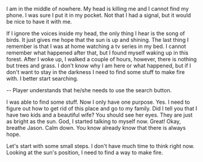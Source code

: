 I am in the middle of nowhere. My head is killing me and I cannot find my phone. I was sure I put it in my pocket. Not that I had a signal, but it would be nice to have it with me.

If I ignore the voices inside my head, the only thing I hear is the song of birds. It just gives me hope that the sun is up and shining. The last thing I remember is that I was at home watching a tv series in my bed. I cannot remember what happened after that, but I found myself waking up in this forest. After I woke up, I walked a couple of hours, however, there is nothing but trees and grass. I don't know why I am here or what happened, but if I don't want to stay in the darkness I need to find some stuff to make fire with. I better start searching.

-- Player understands that he/she needs to use the search button.

I was able to find some stuff. Now I only have one purpose. Yes. I need to figure out how to get rid of this place and go to my family. Did I tell you that I have two kids and a beautiful wife? You should see her eyes. They are just as bright as the sun. God, I started talking to myself now. Great! Okay, breathe Jason. Calm down. You know already know that there is always hope.

Let's start with some small steps. I don't have much time to think right now. Looking at the sun's position, I need to find a way to make fire.